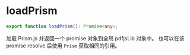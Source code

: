 <!--
 * @Author: luhaifeng666 youzui@hotmail.com
 * @Date: 2022-08-23 11:37:51
 * @LastEditors: luhaifeng666
 * @LastEditTime: 2023-02-13 10:46:04
 * @Description: 
-->
# loadPrism

```ts
export function loadPrism(): Promise<any>;
```

加载 Prism.js 并返回一个 promise 对象到全局 pdfjsLib 对象中。
也可以在该 promise resolve 后使用 `Prism` 获取相同的引用。
